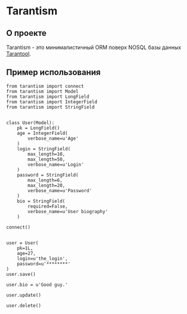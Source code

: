 # Tarantism

## О проекте

Tarantism - это минималистичный ORM поверх NOSQL базы данных [Tarantool](http://tarantool.org/).

## Пример использования

```
from tarantism import connect
from tarantism import Model
from tarantism import LongField
from tarantism import IntegerField
from tarantism import StringField


class User(Model):
    pk = LongField()
    age = IntegerField(
        verbose_name=u'Age'
    )
    login = StringField(
        max_length=10,
        max_length=50,
        verbose_name=u'Login'
    )
    password = StringField(
        max_length=6,
        max_length=20,
        verbose_name=u'Password'
    )
    bio = StringField(
        required=False,
        verbose_name=u'User biography'
    )

connect()


user = User(
    pk=1L,
    age=27,
    login=u'the_login',
    password=u'********'
)
user.save()

user.bio = u'Good guy.'

user.update()

user.delete()
```
